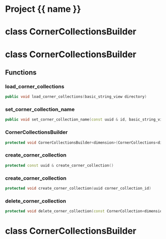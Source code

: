 <script setup>
import {useRoute} from 'vitepress'
const {path} = useRoute()
const tokens = path.split('/')
const words = tokens[2].split('-');
for (let i = 0; i < words.length; i++) {
    words[i] = words[i].charAt(0).toUpperCase() + words[i].slice(1);
    words[i] = words[i].replace('geode', 'Geode')
}
const name = words.join('-');
</script>
# Project {{ name }}

# class CornerCollectionsBuilder


# class CornerCollectionsBuilder


## Functions

### load_corner_collections

```cpp
public void load_corner_collections(basic_string_view directory)
```


### set_corner_collection_name

```cpp
public void set_corner_collection_name(const uuid & id, basic_string_view name)
```


### CornerCollectionsBuilder

```cpp
protected void CornerCollectionsBuilder<dimension>(CornerCollections<dimension> & collections)
```


### create_corner_collection

```cpp
protected const uuid & create_corner_collection()
```


### create_corner_collection

```cpp
protected void create_corner_collection(uuid corner_collection_id)
```


### delete_corner_collection

```cpp
protected void delete_corner_collection(const CornerCollection<dimension> & collection)
```




# class CornerCollectionsBuilder


